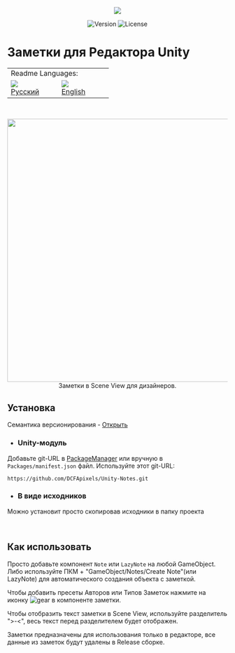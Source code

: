 <p align="center">
<img src="https://github.com/DCFApixels/Unity-Notes/assets/99481254/d6e83712-be0b-4d74-9fce-b78872f32434" >
</p>

<p align="center">
<img alt="Version" src="https://img.shields.io/github/package-json/v/DCFApixels/Unity-Notes?color=%23FFC200&style=for-the-badge">
<img alt="License" src="https://img.shields.io/github/license/DCFApixels/Unity-Notes?color=FFC200&style=for-the-badge">
</p>

# Заметки для Редактора Unity

<table>
  <tr></tr>
  <tr>
    <td colspan="3">Readme Languages:</td>
  </tr>
  <tr></tr>
  <tr>
    <td nowrap width="100">
      <a href="https://github.com/DCFApixels/Unity-Notes/blob/main/README-RU.md">
        <img src="https://github.com/user-attachments/assets/3c699094-f8e6-471d-a7c1-6d2e9530e721"></br>
        <span>Русский</span>
      </a>  
    </td>
    <td nowrap width="100">
      <a href="https://github.com/DCFApixels/Unity-Notes">
        <img src="https://github.com/user-attachments/assets/30528cb5-f38e-49f0-b23e-d001844ae930"></br>
        <span>English</span>
      </a>  
    </td>
  </tr>
</table>

<br>


<p align="center">
<img src="https://github.com/DCFApixels/Unity-Notes/assets/99481254/e8e3e6a9-9d35-48db-b786-45554fa3e08e" width="600" >
<br>
Заметки в Scene View для дизайнеров. 
</p>

## Установка
Семантика версионирования - [Открыть](https://gist.github.com/DCFApixels/e53281d4628b19fe5278f3e77a7da9e8#file-dcfapixels_versioning_ru-md)

* ### Unity-модуль
Добавьте git-URL в [PackageManager](https://docs.unity3d.com/2023.2/Documentation/Manual/upm-ui-giturl.html) или вручную в `Packages/manifest.json` файл. Используйте этот git-URL: 
```
https://github.com/DCFApixels/Unity-Notes.git
```
* ### В виде исходников
Можно установит просто скопировав исходники в папку проекта

<br>

## Как использовать
Просто добавьте компонент `Note` или `LazyNote` на любой GameObject. Либо используйте ПКМ + "GameObject/Notes/Create Note"(или LazyNote) для автоматического создания объекта с заметкой.

Чтобы добавить пресеты Авторов или Типов Заметок нажмите на иконку ![gear](https://github.com/DCFApixels/Unity-Notes/assets/99481254/0d0efe29-6f54-44d1-a8a6-90f895e101ee) в компоненте заметки.

Чтобы отобразить текст заметки в Scene View, используйте разделитель ">-<", весь текст перед разделителем будет отображен.

Заметки предназначены для использования только в редакторе, все данные из заметок будут удалены в Release сборке. 
